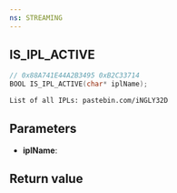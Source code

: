 ```yaml
---
ns: STREAMING
---
```

## IS_IPL_ACTIVE

```c
// 0x88A741E44A2B3495 0xB2C33714
BOOL IS_IPL_ACTIVE(char* iplName);
```

```
List of all IPLs: pastebin.com/iNGLY32D  
```

## Parameters
* **iplName**: 

## Return value
